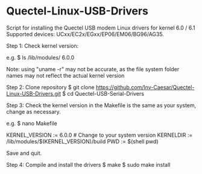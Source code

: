 # Quectel-Linux-USB-Drivers
Script for installing the Quectel USB modem Linux drivers for kernel 6.0 / 6.1
Supported devices: UCxx/EC2x/EGxx/EP06/EM06/BG96/AG35.


Step 1: Check kernel version:

e.g.
$ ls /lib/modules/
6.0.0

Note: using "uname -r" may not be accurate, as the file system folder names may not reflect the actual kernel version


Step 2: Clone repository
$ git clone https://github.com/Inv-Caesar/Quectel-Linux-USB-Drivers.git
$ cd Quectel-USB-Serial-Drivers


Step 3: Check the kernel version in the Makefile is the same as your system, change as necessary.

e.g.
$ nano Makefile

KERNEL_VERSION := 6.0.0 # Change to your system version
KERNELDIR := /lib/modules/$(KERNEL_VERSION)/build
PWD       := $(shell pwd)

Save and quit.


Step 4: Compile and install the drivers
$ make 
$ sudo make install
